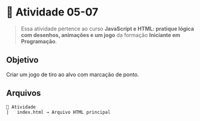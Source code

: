 # 🎯 Atividade 05-07

> Essa atividade pertence ao curso **JavaScript e HTML: pratique lógica com desenhos, animações e um jogo** da formação **Iniciante em Programação**.

## Objetivo

Criar um jogo de tiro ao alvo com marcação de ponto.

## Arquivos

    📁 Atividade
    |   index.html → Arquivo HTML principal
